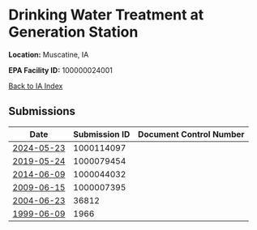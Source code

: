 # Drinking Water Treatment at Generation Station

**Location:** Muscatine, IA

**EPA Facility ID:** 100000024001

[Back to IA Index](../../index.md)

## Submissions

| Date | Submission ID | Document Control Number |
|------|--------------|-------------------------|
| [2024-05-23](submissions/1000114097.md) | 1000114097 |  |
| [2019-05-24](submissions/1000079454.md) | 1000079454 |  |
| [2014-06-09](submissions/1000044032.md) | 1000044032 |  |
| [2009-06-15](submissions/1000007395.md) | 1000007395 |  |
| [2004-06-23](submissions/36812.md) | 36812 |  |
| [1999-06-09](submissions/1966.md) | 1966 |  |
